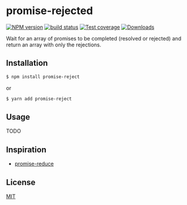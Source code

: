 # promise-rejected
[![NPM version][npm-image]][npm-url]
[![build status][travis-image]][travis-url]
[![Test coverage][coveralls-image]][coveralls-url]
[![Downloads][downloads-image]][downloads-url]

Wait for an array of promises to be completed (resolved or rejected) and return an array with only the rejections.

## Installation
```bash
$ npm install promise-reject
```

or

```bash
$ yarn add promise-reject
```

## Usage

TODO

## Inspiration

- [promise-reduce](https://github.com/yoshuawuyts/promise-reduce)

## License
[MIT](https://tldrlegal.com/license/mit-license)

[npm-image]: https://img.shields.io/npm/v/promise-rejected.svg?style=flat-square
[npm-url]: https://npmjs.org/package/promise-rejected
[travis-image]: https://img.shields.io/travis/stephanebachelier/promise-rejected.svg?style=flat-square
[travis-url]: https://travis-ci.org/stephanebachelier/promise-rejected
[coveralls-image]: https://img.shields.io/coveralls/stephanebachelier/promise-rejected.svg?style=flat-square
[coveralls-url]: https://coveralls.io/r/stephanebachelier/promise-rejected?branch=master
[downloads-image]: http://img.shields.io/npm/dm/promise-rejected.svg?style=flat-square
[downloads-url]: https://npmjs.org/package/promise-rejected

